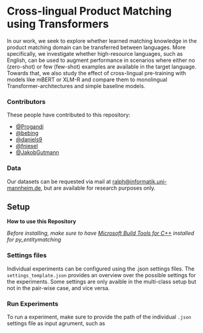# Cross-lingual Product Matching using Transformers

In our work, we  seek to explore whether learned matching knowledge in the product matching domain can be transferred between languages. More specifically, we investigate whether high-resource languages, such as English, can be used to augment performance in scenarios where either no (zero-shot) or few (few-shot) examples are available in the target language. Towards that, we also study the effect of cross-lingual pre-training with models like mBERT or XLM-R and compare them to monolingual Transformer-architectures and simple baseline models.

### Contributors 
These people have contributed to this repository:
 - [@Progandi](https://github.com/Progandi)
 - [@bebing](https://github.com/bebing)
 - [@daniels9](https://github.com/daniels9)
 - [@fniesel](https://github.com/fniesel)
 - [@JakobGutmann](https://github.com/JakobGutmann)

### Data
Our datasets can be requested via mail at ralph@informatik.uni-mannheim.de, but are available for research purposes only.

## Setup
**How to use this Repository**

*Before installing, make sure to have [Microsoft Build Tools for C++](https://visualstudio.microsoft.com/de/visual-cpp-build-tools/)  installed for py_entitymatching*

### Settings files

Individual experiments can be configured using the .json settings files. 
The `settings_template.json` provides an overview over the possible settings for the experiments.
Some settings are only avaible in the multi-class setup but not in the pair-wise case, and vice versa.

### Run Experiments
To run a experiment, make sure to provide the path of the individual `.json` settings file
as input agrument, such as 

